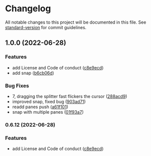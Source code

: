 # Changelog

All notable changes to this project will be documented in this file. See [standard-version](https://github.com/conventional-changelog/standard-version) for commit guidelines.

## 1.0.0 (2022-06-28)


### Features

* add License and Code of conduct ([c8e9ecd](https://github.com/BearToCode/svelte-splitpanes/commit/c8e9ecd9809a749df75198456cac4c70b7a88bba))
* add snap ([b6cb06d](https://github.com/BearToCode/svelte-splitpanes/commit/b6cb06d94cec4027971322c92a151aee0130d601))


### Bug Fixes

* 7, dragging the splitter fast flickers the cursor ([288acd9](https://github.com/BearToCode/svelte-splitpanes/commit/288acd92583fc906b9625ee3b66ed9f9ba72af1e))
* improved snap, fixed bug ([903ad71](https://github.com/BearToCode/svelte-splitpanes/commit/903ad71b8d64a30b8333661fbb1833cc34e4d526))
* readd panes push ([a61f101](https://github.com/BearToCode/svelte-splitpanes/commit/a61f101dff9a1cdf216744139ff789ba9a3e75dd))
* snap with multiple panes ([01f93a7](https://github.com/BearToCode/svelte-splitpanes/commit/01f93a7a45188f3e0d2d2257d3570db12327c899))

### 0.6.12 (2022-06-28)


### Features

* add License and Code of conduct ([c8e9ecd](https://github.com/orefalo/svelte-splitpanes/commit/c8e9ecd9809a749df75198456cac4c70b7a88bba))
